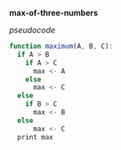 __max-of-three-numbers__

_pseudocode_

```js
function maximum(A, B, C):
  if A > B
    if A > C
      max <- A
    else
      max <- C
  else
    if B > C
      max <- B
  else
      max <- C
  print max
```
